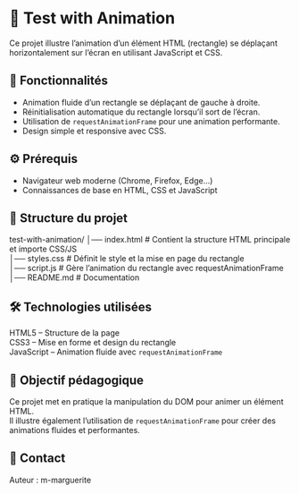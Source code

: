 # 📝 Test with Animation

Ce projet illustre l’animation d’un élément HTML (rectangle) se déplaçant horizontalement sur l’écran en utilisant JavaScript et CSS.

## 🚀 Fonctionnalités

- Animation fluide d’un rectangle se déplaçant de gauche à droite.
- Réinitialisation automatique du rectangle lorsqu’il sort de l’écran.
- Utilisation de `requestAnimationFrame` pour une animation performante.
- Design simple et responsive avec CSS.

## ⚙️ Prérequis

- Navigateur web moderne (Chrome, Firefox, Edge…)
- Connaissances de base en HTML, CSS et JavaScript

## 📂 Structure du projet
test-with-animation/
│── index.html      # Contient la structure HTML principale et importe CSS/JS  
│── styles.css      # Définit le style et la mise en page du rectangle  
│── script.js       # Gère l’animation du rectangle avec requestAnimationFrame  
│── README.md       # Documentation  

## 🛠️ Technologies utilisées

HTML5 – Structure de la page  
CSS3 – Mise en forme et design du rectangle  
JavaScript – Animation fluide avec `requestAnimationFrame`  

## 🎯 Objectif pédagogique

Ce projet met en pratique la manipulation du DOM pour animer un élément HTML.  
Il illustre également l’utilisation de `requestAnimationFrame` pour créer des animations fluides et performantes.

## 📧 Contact

Auteur : m-marguerite
